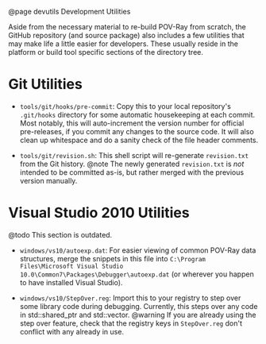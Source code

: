 @page devutils  Development Utilities


Aside from the necessary material to re-build POV-Ray from scratch, the GitHub repository (and source package) also
includes a few utilities that may make life a little easier for developers. These usually reside in the platform or
build tool specific sections of the directory tree.


Git Utilities
=============

  - `tools/git/hooks/pre-commit`: Copy this to your local repository's `.git/hooks` directory for some automatic
    housekeeping at each commit. Most notably, this will auto-increment the version number for official pre-releases,
    if you commit any changes to the source code. It will also clean up whitespace and do a sanity check of the
    file header comments.

  - `tools/git/revision.sh`: This shell script will re-generate `revision.txt` from the Git history.
    @note
        The newly generated `revision.txt` is _not_ intended to be committed as-is, but rather merged with the
        previous version manually.


Visual Studio 2010 Utilities
============================

@todo
    This section is outdated.

  - `windows/vs10/autoexp.dat`: For easier viewing of common POV-Ray data structures, merge the snippets in this file
    into `C:\Program Files\Microsoft Visual Studio 10.0\Common7\Packages\Debugger\autoexp.dat` (or wherever you happen
    to have installed Visual Studio).

  - `windows/vs10/StepOver.reg`: Import this to your registry to step over some library code during debugging.
    Currently, this steps over any code in std::shared_ptr and std::vector.
    @warning
        If you are already using the step over feature, check that the registry keys in `StepOver.reg` don't
        conflict with any already in use.

